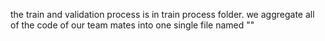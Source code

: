 the train and validation process is in train process folder. 
we aggregate all of the code of our team mates into one single file named ""
